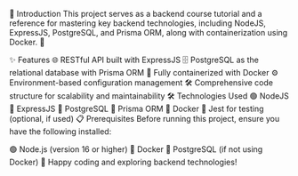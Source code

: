 🌟 Introduction
This project serves as a backend course tutorial and a reference for mastering key backend technologies, including NodeJS, ExpressJS, PostgreSQL, and Prisma ORM, along with containerization using Docker. 🚀

✨ Features
🌐 RESTful API built with ExpressJS
🗄️ PostgreSQL as the relational database with Prisma ORM
🐳 Fully containerized with Docker
⚙️ Environment-based configuration management
🛠️ Comprehensive code structure for scalability and maintainability
🛠️ Technologies Used
🟢 NodeJS
📡 ExpressJS
🐘 PostgreSQL
🧩 Prisma ORM
🐳 Docker
🧪 Jest for testing (optional, if used)
📋 Prerequisites
Before running this project, ensure you have the following installed:

🟢 Node.js (version 16 or higher)
🐳 Docker
🐘 PostgreSQL (if not using Docker)
🎉 Happy coding and exploring backend technologies!
